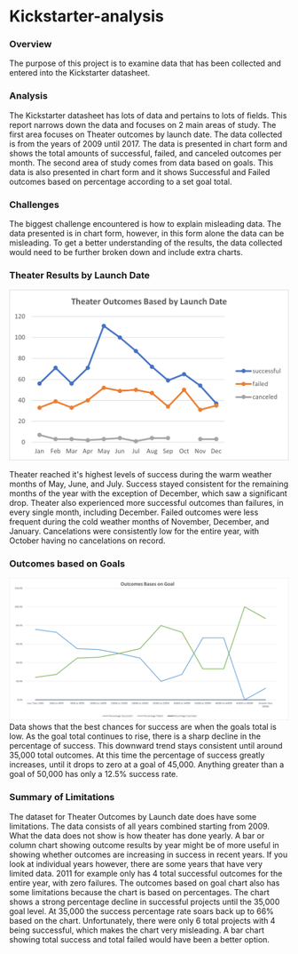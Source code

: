 # Kickstarter-analysis

### Overview
The purpose of this project is to examine data that has been collected and entered into the Kickstarter datasheet. 

### Analysis
The Kickstarter datasheet has lots of data and pertains to lots of fields. This report narrows down the data and focuses on 2 main areas of study. The first area focuses on Theater outcomes by launch date. The data collected is from the years of 2009 until 2017. The data is presented in chart form and shows the total amounts of successful, failed, and canceled outcomes per month. The second area of study comes from data based on goals. This data is also presented in chart form and it shows Successful and Failed outcomes based on percentage according to a set goal total. 

### Challenges
The biggest challenge encountered is how to explain misleading data. The data presented is in chart form, however, in this form alone the data can be misleading. To get a better understanding of the results, the data collected would need to be further broken down and include extra charts. 



### Theater Results by Launch Date
![This is an image](https://github.com/NickLegacy/Kickstarter-analysis/blob/main/Theater_Outcomes_vs_Launch.png)

Theater reached it's highest levels of success during the warm weather months of May, June, and July. Success stayed consistent for the remaining months of the year with the exception of December, which saw a significant drop. Theater also experienced more successful outcomes than failures, in every single month, including December. Failed outcomes were less frequent during the cold weather months of November, December, and January. Cancelations were consistently low for the entire year, with October having no cancelations on record. 


### Outcomes based on Goals
![This is an image](https://github.com/NickLegacy/Kickstarter-analysis/blob/main/Outcomes_vs_Goals.png)
Data shows that the best chances for success are when the goals total is low. As the goal total continues to rise, there is a sharp decline in the percentage of success. This downward trend stays consistent until around 35,000 total outcomes. At this time the percentage of success greatly increases, until it drops to zero at a goal of 45,000. Anything greater than a goal of 50,000 has only a 12.5% success rate. 

### Summary of Limitations
The dataset for Theater Outcomes by Launch date does have some limitations. The data consists of all years combined starting from 2009. What the data does not show is how theater has done yearly. A bar or column chart showing outcome results by year might be of more useful in showing whether outcomes are increasing in success in recent years. If you look at individual years however, there are some years that have very limited data. 2011 for example only has 4 total successful outcomes for the entire year, with zero failures. The outcomes based on goal chart also has some limitations because the chart is based on percentages. The chart shows a strong percentage decline in successful projects until the 35,000 goal level. At 35,000 the success percentage rate soars back up to 66% based on the chart. Unfortunately, there were only 6 total projects with 4 being successful, which makes the chart very misleading. A bar chart showing total success and total failed would have been a better option. 
